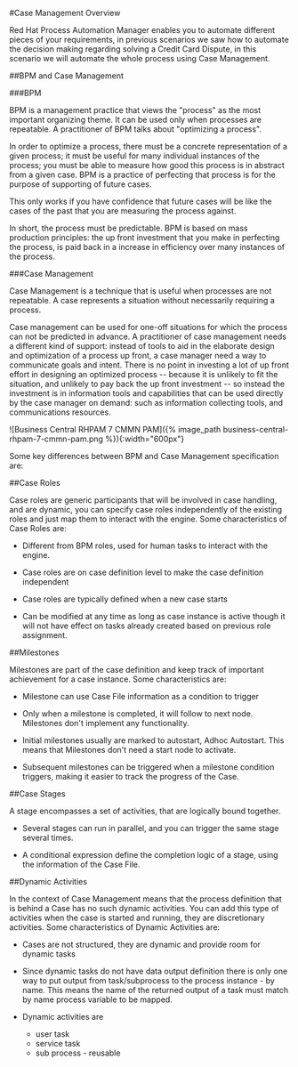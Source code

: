 #Case Management Overview


Red Hat Process Automation Manager enables you to automate different pieces of your requirements, in previous scenarios we saw how to automate the decision making regarding solving a Credit Card Dispute, in this scenario we will automate the whole process using Case Management.


##BPM and Case Management

###BPM

BPM is a management practice that views the "process" as the most important organizing theme. It can be used only when processes are repeatable. A practitioner of BPM talks about "optimizing a process".

In order to optimize a process, there must be a concrete representation of a given process; it must be useful for many individual instances of the process; you must be able to measure how good this process is in abstract from a given case. BPM is a practice of perfecting that process is for the purpose of supporting of future cases.

This only works if you have confidence that future cases will be like the cases of the past that you are measuring the process against.

In short, the process must be predictable. BPM is based on mass production principles: the up front investment that you make in perfecting the process, is paid back in a increase in efficiency over many instances of the process.

###Case Management

Case Management is a technique that is useful when processes are not repeatable. A case represents a situation without necessarily requiring a process.

Case management can be used for one-off situations for which the process can not be predicted in advance. A practitioner of case management needs a different kind of support: instead of tools to aid in the elaborate design and optimization of a process up front, a case manager need a way to communicate goals and intent. There is no point in investing a lot of up front effort in designing an optimized process -- because it is unlikely to fit the situation, and unlikely to pay back the up front investment -- so instead the investment is in information tools and capabilities that can be used directly by the case manager on demand: such as information collecting tools, and communications resources.

![Business Central RHPAM 7 CMMN PAM]({% image_path business-central-rhpam-7-cmmn-pam.png %}){:width="600px"}

Some key differences between BPM and Case Management specification are:


##Case Roles

Case roles are generic participants that will be involved in case handling, and are dynamic, you can specify case roles independently of the existing roles and just map them to interact with the engine. Some characteristics of Case Roles are:

- Different from BPM roles, used for human tasks to interact with the engine.

- Case roles are on case definition level to make the case definition independent

- Case roles are typically defined when a new case starts

- Can be modified at any time as long as case instance is active though it will not have effect on tasks already created based on previous role assignment.


##Milestones

Milestones are part of the case definition and keep track of important achievement for a case instance. Some characteristics are:


- Milestone can use Case File information as a condition to trigger

- Only when a milestone is completed, it will follow to next node. Milestones don't implement any functionality.

- Initial milestones usually are marked to autostart, Adhoc Autostart. This means that Milestones don't need a start node to activate.

- Subsequent milestones can be triggered when a milestone condition triggers, making it easier to track the progress of the Case.



##Case Stages

A stage encompasses a set of activities, that are logically bound together.

- Several stages can run in parallel, and you can trigger the same stage several times.

- A conditional expression define the completion logic of a stage, using the information of the Case File.


##Dynamic Activities

In the context of Case Management means that the process definition that is behind a Case has no such dynamic activities. You can add this type of activities when the case is started and running, they are discretionary activities. Some characteristics of Dynamic Activities are:

- Cases are not structured, they are dynamic and provide room for dynamic tasks
- Since dynamic tasks do not have data output definition there is only one way to put output from task/subprocess to the process instance - by name. This means the name of the returned output of a task must match by name process variable to be mapped.
- Dynamic activities are

   - user task
   - service task
   - sub process - reusable
